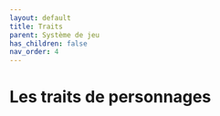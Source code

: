 ```yaml
---
layout: default
title: Traits
parent: Système de jeu
has_children: false
nav_order: 4
---
```


# Les traits de personnages
